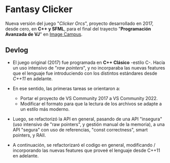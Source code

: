 # Fantasy Clicker
Nueva versión del juego "_Clicker Orcs_", proyecto desarrollado en 2017, desde cero, en **C++ y SFML**, para el final del trayecto "**Programación Avanzada de VJ**" en [Image Campus](https://external.ink?to=/imagecampus.edu.ar/).

## Devlog
- El juego original (2017) fue programada en **C++ Clásico** -estilo C-. Hacía un uso intensivo de "_raw pointers_", y no incorparaba las nuevas features que el lenguaje fue introduciendo con los distintos estándares desde _C++11_ en adelante.

- En ese sentido, las primeras tareas se orientaron a:
  - Portar el proyecto de VS Community 2017 a VS Community 2022.
  - Modificar el formato para que la lectura de los archivos se adapte a un estilo más moderno.
 
 - Luego, se refactorizó la API en general, pasando de una API "insegura" (uso intensivo de "raw pointers", y gestión manual de la memoria), a una API "segura" con uso de referencias, "const correctness", smart pointers, y RAII.
 
 - A continuación, se refactorizaró el codigo en general, modificando / incorporando las nuevas features que proveé el lenguaje desde C++11 en adelante.
 

